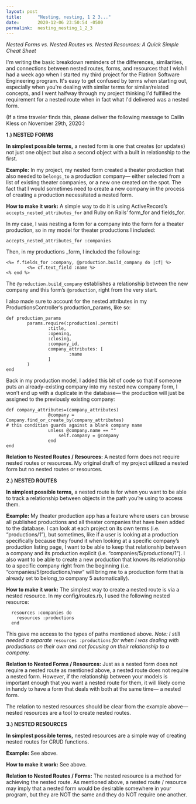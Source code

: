 ```yaml
---
layout: post
title:      "Nesting, nesting, 1 2 3..."
date:       2020-12-06 23:50:54 -0500
permalink:  nesting_nesting_1_2_3
---
```



*Nested Forms vs. Nested Routes vs. Nested Resources: A Quick Simple Cheat Sheet*

I'm writing the basic breakdown reminders of the differences, similarities, and connections between nested routes, forms, and resources that I wish I had a week ago when I started my third project for the Flatiron Software Engineering program. It's easy to get confused by terms when starting out, especially when you're dealing with similar terms for similar/related concepts, and I went halfway through my project thinking I'd fulfilled the requirement for a nested route when in fact what I'd delivered was a nested form.

(If a time traveler finds this, please deliver the following message to Cailin Kless on November 29th, 2020:)


**1.) NESTED FORMS**

**In simplest possible terms,** a nested form is one that creates (or updates) not just one object but also a second object with a built in relationship to the first.

**Example:** In my project, my nested form created a theater production that also needed to `belongs_to` a production company— either selected from a list of existing theater companies, or a new one created on the spot. The fact that I would sometimes need to create a new company in the process of creating a production necessitated a nested form.

**How to make it work:** A simple way to do it is using ActiveRecord’s `accepts_nested_attributes_for` and Ruby on Rails’ form_for and fields_for. 

In my case, I was nesting a form for a company into the form for a theater production, so in my model for theater productions I included:

`accepts_nested_attributes_for :companies`

Then, in my productions _form, I included the following: 

```
<%= f.fields_for :company, @production.build_company do |cf| %>
		<%= cf.text_field :name %>
<% end %>
```

The `@production.build_company` establishes a relationship between the new company and this form’s `@production`, right from the very start.

I also made sure to account for the nested attributes in my ProductionsController’s production_params, like so:

```
def production_params
		params.require(:production).permit(
				:title,
				:opening, 
				:closing,
				:company_id,
				company_attributes: [
						:name
				]
		)
end
```

Back in my production model, I added this bit of code so that if someone puts an already-existing company into my nested new company form, I won’t end up with a duplicate in the database— the production will just be assigned to the previously existing company:

```
def company_attributes=(company_attributes)
				@company = Company.find_or_create_by(company_attributes)
# this condition guards against a blank company name
				unless @company.name == ""
					self.company = @company 
				end
end
```

**Relation to Nested Routes / Resources:** A nested form does not require nested routes or resources. My original draft of my project utilized a nested form but no nested routes or resources. 

**2.) NESTED ROUTES**

**In simplest possible terms,** a nested route is for when you want to be able to track a relationship between objects in the path you’re using to access them.

**Example:** My theater production app has a feature where users can browse all published productions and all theater companies that have been added to the database. I can look at each project on its own terms (i.e. “productions/1”), but sometimes, like if a user is looking at a production specifically because they found it when looking at a specific company’s production listing page, I want to be able to keep that relationship between a company and its production explicit (i.e. “companies/5/productions/1”). I also want to be able to create a new production that knows its relationship to a specific company right from the beginning (i.e. “companies/5/productions/new” will bring me to a production form that is already set to belong_to company 5 automatically).

**How to make it work:** The simplest way to create a nested route is via a nested resource. In my config/routes.rb, I used the following nested resource:

```
  resources :companies do 
    resources :productions
  end
```

This gave me access to the types of paths mentioned above. *Note: I still needed a separate* `resources :productions` *for when I was dealing with productions on their own and not focusing on their relationship to a company.*

**Relation to Nested Forms / Resources:** Just as a nested form does not require a nested route as mentioned above, a nested route does not require a nested form. However, if the relationship between your models is important enough that you want a nested route for them, it will likely come in handy to have a form that deals with both at the same time— a nested form. 

The relation to nested resources should be clear from the example above— nested resources are a tool to create nested routes.

**3.) NESTED RESOURCES**

**In simplest possible terms,** nested resources are a simple way of creating nested routes for CRUD functions.

**Example:** See above.

**How to make it work:** See above.

**Relation to Nested Routes / Forms:** The nested resource is a method for achieving the nested route. As mentioned above, a nested route / resource may imply that a nested form would be desirable somewhere in your program, but they are NOT the same and they do NOT require one another.





